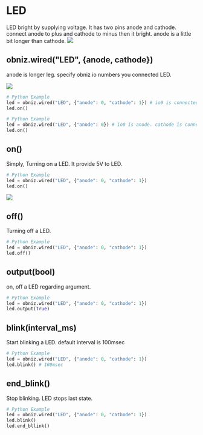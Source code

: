 # LED
LED bright by supplying voltage.
It has two pins anode and cathode.
connect anode to plus and cathode to minus then it bright.
anode is a little bit longer than cathode.
![](./led.jpg)

## obniz.wired("LED", {anode, cathode})
anode is longer leg.
specify obniz io numbers you connected LED.

![](./wired.png)

```Python
# Python Example
led = obniz.wired("LED", {"anode": 0, "cathode": 1}) # io0 is connected to anode, io1 is cathode
led.on()
```


```Python
# Python Example
led = obniz.wired("LED", {"anode": 0}) # io0 is anode. cathode is connected obniz GND other way.
led.on()
```
## on()
Simply, Turning on a LED.
It provide 5V to LED.

```Python
# Python Example
led = obniz.wired("LED", {"anode": 0, "cathode": 1})
led.on()
```

![](./led_on.jpg)

## off()
Turning off a LED.

```Python
# Python Example
led = obniz.wired("LED", {"anode": 0, "cathode": 1})
led.off()
```

## output(bool)
on, off a LED regarding argument.

```Python
# Python Example
led = obniz.wired("LED", {"anode": 0, "cathode": 1})
led.output(True)
```

## blink(interval_ms)
Start blinking a LED.
default interval is 100msec
```Python
# Python Example
led = obniz.wired("LED", {"anode": 0, "cathode": 1})
led.blink() # 100msec
```

## end_blink()
Stop blinking.
LED stops last state.
```Python
# Python Example
led = obniz.wired("LED", {"anode": 0, "cathode": 1})
led.blink()
led.end_bllink()
```